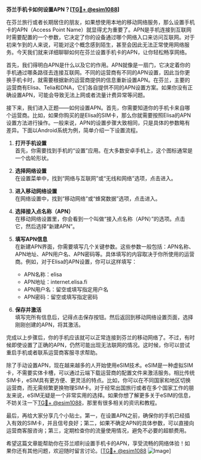 **芬兰手机卡如何设置APN？[[TG💪+ @esim1088](https://t.me/s/esim1088)]**

在芬兰旅行或者长期居住的朋友，如果想使用本地的移动网络服务，那么设置手机卡的APN（Access Point Name）就显得尤为重要了。APN是手机连接到互联网时需要配置的一个参数，它决定了你的设备通过哪个网络入口来访问互联网。对于初来乍到的人来说，可能对这个概念感到陌生，甚至会因此无法正常使用网络服务。今天我们就来详细聊聊如何在芬兰设置手机卡的APN，让你轻松畅享网络。

首先，我们得明白APN是什么以及它的作用。APN就像是一扇门，它决定着你的手机通过哪条路径去连接互联网。不同的运营商有不同的APN设置，因此当你更换手机卡时，就需要根据新的运营商提供的信息重新设置APN。在芬兰，主要的运营商有Elisa、Telia和DNA，它们各自提供不同的APN设置方案。如果你没有正确设置APN，可能会导致无法上网或者流量计费异常等问题。

接下来，我们进入正题——如何设置APN。首先，你需要知道你的手机卡来自哪个运营商。比如，如果你购买的是Elisa的SIM卡，那么你就需要按照Elisa的APN设置方法进行操作。一般来说，APN的设置步骤大致相同，只是具体的参数略有差异。下面以Android系统为例，简单介绍一下设置流程。

1. **打开手机设置**  
   首先，你需要找到手机的“设置”应用。在大多数安卓手机上，这个图标通常是一个齿轮形状。

2. **选择网络设置**  
   在设置菜单中，找到“网络与互联网”或“无线和网络”选项，点击进入。

3. **进入移动网络设置**  
   在网络设置中，找到“移动网络”或“蜂窝数据”选项，点击进入。

4. **选择接入点名称（APN）**  
   在移动网络设置里，你会看到一个叫做“接入点名称（APN）”的选项。点击它，然后选择“新建APN”。

5. **填写APN信息**  
   在新建APN界面，你需要填写几个关键参数。这些参数一般包括：APN名称、APN地址、APN用户名、APN密码等。具体填写的内容取决于你所使用的运营商。例如，对于Elisa的APN设置，你可以这样填写：
   - APN名称：elisa
   - APN地址：internet.elisa.fi
   - APN用户名：留空或填写指定用户名
   - APN密码：留空或填写指定密码

6. **保存并激活**  
   填写完所有信息后，记得点击保存按钮。然后返回到移动网络设置页面，选择刚刚创建的APN，将其激活。

完成以上步骤后，你的手机应该就可以正常连接到芬兰的移动网络了。不过，有时候即使设置了正确的APN，仍然可能出现无法联网的情况。这时候，你可以尝试重启手机或者联系运营商客服寻求帮助。

除了手动设置APN，现在越来越多的人开始使用eSIM技术。eSIM是一种虚拟SIM卡，不需要实体卡槽，可以通过云端下载运营商的配置文件来激活服务。相比传统SIM卡，eSIM具有更方便、更灵活的特点。比如，你可以在不同国家和地区切换运营商，而无需频繁更换物理SIM卡。对于经常出国旅行或者在多个国家工作的朋友来说，eSIM无疑是一个非常实用的选择。如果你想了解更多关于eSIM的信息，不妨关注一下[TG💪+ @esim1088](https://t.me/s/esim1088)，那里有很多相关的资讯和教程。

最后，再给大家分享几个小贴士。第一，在设置APN之前，确保你的手机已经插入有效的SIM卡，并且信号良好；第二，如果不确定APN的具体参数，可以直接向运营商客服咨询；第三，定期检查你的流量使用情况，避免不必要的超额费用。

希望这篇文章能帮助你在芬兰顺利设置手机卡的APN，享受流畅的网络体验！如果你还有其他问题，欢迎随时留言讨论。[[TG💪+ @esim1088](https://t.me/s/esim1088) ![Image](https://i.postimg.cc/4NQfJmqS/Snipaste-2025-05-13-00-14-12.png)]